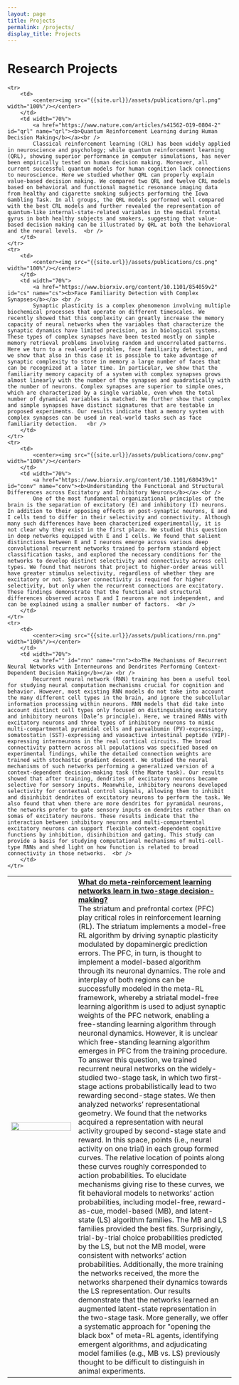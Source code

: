 ```yaml
---
layout: page
title: Projects
permalink: /projects/
display_title: Projects
---
```


# Research Projects

<table width="100%" style="border: 0px; ">
    <tr>
        <td>
            <center><img src="{{site.url}}/assets/publications/metarl.png" width="100%"/></center>
        </td>
        <td width="70%">
            <a href="" id="metarl" name="metarl"><b>What do meta-reinforcement learning networks learn in two-stage decision-making?</b></a><br />
            The striatum and prefrontal cortex (PFC) play critical roles in reinforcement learning (RL). The striatum implements a model-free RL algorithm by driving synaptic plasticity modulated by dopaminergic prediction errors. The PFC, in turn, is thought to implement a model-based algorithm through its neuronal dynamics. The role and interplay of both regions can be successfully modeled in the meta-RL framework, whereby a striatal model-free learning algorithm is used to adjust synaptic weights of the PFC network, enabling a free-standing learning algorithm through neuronal dynamics. However, it is unclear which free-standing learning algorithm emerges in PFC from the training procedure. To answer this question, we trained recurrent neural networks on the widely-studied two-stage task, in which two first-stage actions probabilistically lead to two rewarding second-stage states. We then analyzed networks’ representational geometry. We found that the networks acquired a representation with neural activity grouped by second-stage state and reward. In this space, points (i.e., neural activity on one trial) in each group formed curves. The relative location of points along these curves roughly corresponded to action probabilities. To elucidate mechanisms giving rise to these curves, we fit behavioral models to networks’ action probabilities, including model-free, reward-as-cue, model-based (MB), and latent-state (LS) algorithm families. The MB and LS families provided the best fits. Surprisingly, trial-by-trial choice probabilities predicted by the LS, but not the MB model, were consistent with networks’ action probabilities. Additionally, the more training the networks received, the more the networks sharpened their dynamics towards the LS representation. Our results demonstrate that the networks learned an augmented latent-state representation in the two-stage task. More generally, we offer a systematic approach for "opening the black box" of meta-RL agents, identifying emergent algorithms, and adjudicating model families (e.g., MB vs. LS) previously thought to be difficult to distinguish in animal experiments.  <br />
        </td>
    </tr>
	
    <tr>
        <td>
            <center><img src="{{site.url}}/assets/publications/qrl.png" width="100%"/></center>
        </td>
        <td width="70%">
            <a href="https://www.nature.com/articles/s41562-019-0804-2" id="qrl" name="qrl"><b>Quantum Reinforcement Learning during Human Decision Making</b></a><br />
            Classical reinforcement learning (CRL) has been widely applied in neuroscience and psychology; while quantum reinforcement learning (QRL), showing superior performance in computer simulations, has never been empirically tested on human decision making. Moreover, all current successful quantum models for human cognition lack connections to neuroscience. Here we studied whether QRL can properly explain value-based decision making. We compared two QRL and twelve CRL models based on behavioral and functional magnetic resonance imaging data from healthy and cigarette smoking subjects performing the Iowa Gambling Task. In all groups, the QRL models performed well compared with the best CRL models and further revealed the representation of quantum-like internal-state-related variables in the medial frontal gyrus in both healthy subjects and smokers, suggesting that value-based decision making can be illustrated by QRL at both the behavioral and the neural levels.  <br />
        </td>
    </tr>
    <tr>
        <td>
            <center><img src="{{site.url}}/assets/publications/cs.png" width="100%"/></center>
        </td>
        <td width="70%">
            <a href="https://www.biorxiv.org/content/10.1101/854059v2" id="cs" name="cs"><b>Face Familiarity Detection with Complex Synapses</b></a> <br />
            Synaptic plasticity is a complex phenomenon involving multiple biochemical processes that operate on different timescales. We recently showed that this complexity can greatly increase the memory capacity of neural networks when the variables that characterize the synaptic dynamics have limited precision, as in biological systems. These types of complex synapses have been tested mostly on simple memory retrieval problems involving random and uncorrelated patterns. Here we turn to a real-world problem, face familiarity detection, and we show that also in this case it is possible to take advantage of synaptic complexity to store in memory a large number of faces that can be recognized at a later time. In particular, we show that the familiarity memory capacity of a system with complex synapses grows almost linearly with the number of the synapses and quadratically with the number of neurons. Complex synapses are superior to simple ones, which are characterized by a single variable, even when the total number of dynamical variables is matched. We further show that complex and simple synapses have distinct signatures that are testable in proposed experiments. Our results indicate that a memory system with complex synapses can be used in real-world tasks such as face familiarity detection.   <br />
        </td>
    </tr>
    <tr>
        <td>
            <center><img src="{{site.url}}/assets/publications/conv.png" width="100%"/></center>
        </td>
        <td width="70%">
            <a href="https://www.biorxiv.org/content/10.1101/680439v1" id="conv" name="conv"><b>Understanding the Functional and Structural Differences across Excitatory and Inhibitory Neurons</b></a> <br />
            One of the most fundamental organizational principles of the brain is the separation of excitatory (E) and inhibitory (I) neurons. In addition to their opposing effects on post-synaptic neurons, E and I cells tend to differ in their selectivity and connectivity. Although many such differences have been characterized experimentally, it is not clear why they exist in the first place. We studied this question in deep networks equipped with E and I cells. We found that salient distinctions between E and I neurons emerge across various deep convolutional recurrent networks trained to perform standard object classification tasks, and explored the necessary conditions for the networks to develop distinct selectivity and connectivity across cell types. We found that neurons that project to higher-order areas will have greater stimulus selectivity, regardless of whether they are excitatory or not. Sparser connectivity is required for higher selectivity, but only when the recurrent connections are excitatory. These findings demonstrate that the functional and structural differences observed across E and I neurons are not independent, and can be explained using a smaller number of factors.  <br />
        </td>
    </tr>
    <tr>
        <td>
            <center><img src="{{site.url}}/assets/publications/rnn.png" width="100%"/></center>
        </td>
        <td width="70%">
            <a href="" id="rnn" name="rnn"><b>The Mechanisms of Recurrent Neural Networks with Interneurons and Dendrites Performing Context-Dependent Decision Making</b></a> <br />
            Recurrent neural network (RNN) training has been a useful tool for studying neural computation mechanisms crucial for cognition and behavior. However, most existing RNN models do not take into account the many different cell types in the brain, and ignore the subcellular information processing within neurons. RNN models that did take into account distinct cell types only focused on distinguishing excitatory and inhibitory neurons (Dale’s principle). Here, we trained RNNs with excitatory neurons and three types of inhibitory neurons to mimic multi-compartmental pyramidal cells and parvalbumin (PV)-expressing, somatostatin (SST)-expressing and vasoactive intestinal peptide (VIP)-expressing interneurons in the real cortical circuits. The broad connectivity pattern across all populations was specified based on experimental findings, while the detailed connection weights are trained with stochastic gradient descent. We studied the neural mechanisms of such networks performing a generalized version of a context-dependent decision-making task (the Mante task). Our results showed that after training, dendrites of excitatory neurons became selective for sensory inputs. Meanwhile, inhibitory neurons developed selectivity for contextual control signals, allowing them to inhibit and disinhibit dendrites of excitatory neurons to perform the task. We also found that when there are more dendrites for pyramidal neurons, the networks prefer to gate sensory inputs on dendrites rather than on somas of excitatory neurons. These results indicate that the interaction between inhibitory neurons and multi-compartmental excitatory neurons can support flexible context-dependent cognitive functions by inhibition, disinhibition and gating. This study can provide a basis for studying computational mechanisms of multi-cell-type RNNs and shed light on how function is related to broad connectivity in those networks.  <br />
        </td>
    </tr>
</table>
